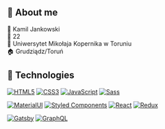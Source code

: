 ## 🙍 About me

👦 Kamil Jankowski<br/>
🎂 22<br/>
🏫 Uniwersytet Mikołaja Kopernika w Toruniu<br/>
🏠 Grudziądz/Toruń<br/>

## 🔧 Technologies
[![HTML5](https://img.shields.io/badge/-HTML5-E34F26?style=flat-square&logo=html5&logoColor=white&link=https://github.com/xFantix/)](https://github.com/xFantix/)
[![CSS3](https://img.shields.io/badge/-CSS3-1572B6?style=flat-square&logo=css3&link=https://github.com/xFantix/)](https://github.com/xFantix/)
[![JavaScript](https://img.shields.io/badge/-JavaScript-black?style=flat-square&logo=javascript&link=https://github.com/xFantix/)](https://github.com/xFantix/)
[![Sass](https://img.shields.io/badge/-Sass-black?style=flat-square&logo=Sass&logoColor=pink)](https://github.com/xFantix/)

[![MaterialUI](https://img.shields.io/badge/-MaterialUi-00b0ff?style=flat-square&logo=MaterialUI&link=https://github.com/xFantix/)](https://github.com/xFantix/)
[![Styled Components](https://img.shields.io/badge/-StyledComponents-black?style=flat-square&logo=Styled-Components)](https://github.com/xFantix/)
[![React](https://img.shields.io/badge/-React-black?style=flat-square&logo=react)](https://github.com/xFantix/)
[![Redux](https://img.shields.io/badge/-Redux-black?style=flat-square&logo=Redux&logoColor=pink)](https://github.com/xFantix/)

[![Gatsby](https://img.shields.io/badge/-Gatsby-purple?style=flat-square&logo=Gatsby&logoColor=white)](https://github.com/xFantix/)
[![GraphQL](https://img.shields.io/badge/-GraphQL-E10098?style=flat-square&logo=graphql&link=https://github.com/xFantix/)](https://github.com/xFantix/)

